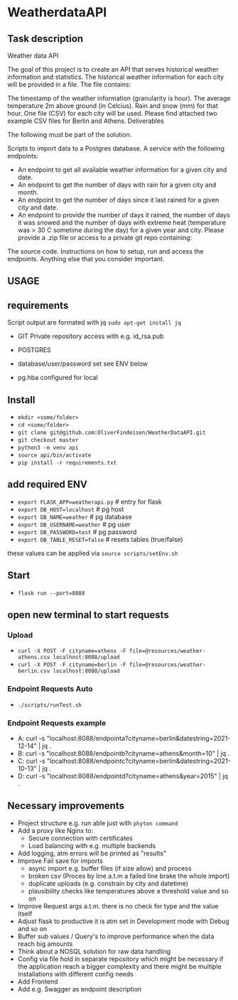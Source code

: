 # WeatherdataAPI

## Task description

Weather data API

The goal of this project is to create an API that serves historical weather information and statistics. The
historical weather information for each city will be provided in a file. 
The file contains:

The timestamp of the weather information (granularity is hour).
The average temperature 2m above ground (in Celcius).
Rain and snow (mm) for that hour.
One file (CSV) for each city will be used. Please find attached two example CSV files for Berlin and
Athens.
Deliverables

The following must be part of the solution.

Scripts to import data to a Postgres database.
A service with the following endpoints:
- An endpoint to get all available weather information for a given city and date.
- An endpoint to get the number of days with rain for a given city and month.
- An endpoint to get the number of days since it last rained for a given city and date.
- An endpoint to provide the number of days it rained, the number of days it was snowed
and the number of days with extreme heat (temperature was > 30 C sometime during
the day) for a given year and city.
Please provide a .zip file or access to a private git repo containing:

The source code.
Instructions on how to setup, run and access the endpoints.
Anything else that you consider important.

## USAGE 

## requirements


Script output are formated with jq
`sudo apt-get install jq`

- GIT
Private repository access with e.g. id_rsa.pub

- POSTGRES
- database/user/password set see ENV below
- pg.hba configured for local


## Install 

- `mkdir <some/folder>`
- `cd <some/folder>`
- `git clone git@github.com:OliverFindeisen/WeatherDataAPI.git`
- `git checkout master`
- `python3 -m venv api`
- `source api/bin/activate`
- `pip install -r requirements.txt`

## add required ENV

- `export FLASK_APP=weatherapi.py` # entry for flask
- `export DB_HOST=localhost` # pg host
- `export DB_NAME=weather` # pg database
- `export DB_USERNAME=weather` # pg user
- `export DB_PASSWORD=test` # pg password
- `export DB_TABLE_RESET=false` # resets tables (true/false)

these values can be applied via `source scripts/setEnv.sh`

## Start

- `flask run --port=8088`

## open new terminal to start requests

### Upload

- `curl -X POST -F cityname=athens -F file=@resources/weather-athens.csv localhost:8088/upload`
- `curl -X POST -F cityname=berlin -F file=@resources/weather-berlin.csv localhost:8088/upload`
### Endpoint Requests Auto

- `./scripts/runTest.sh`

### Endpoint Requests example

- A: curl -s "localhost:8088/endpointa?cityname=berlin&datestring=2021-12-14" | jq .
- B: curl -s "localhost:8088/endpointb?cityname=athens&month=10" | jq .
- C: curl -s "localhost:8088/endpointc?cityname=berlin&datestring=2021-10-13" | jq .
- D: curl -s "localhost:8088/endpointd?cityname=athens&year=2015" | jq .

## Necessary improvements

- Project structure e.g. run able just with `phyton command`
- Add a proxy like Nginx to:
  - Secure connection with certificates
  - Load balancing with e.g. multiple backends
- Add logging, atm errors will be printed as "results"
- Improve Fail save for imports
  - async import e.g. buffer files (if size allow) and process  
  - broken csv (Proces by line a.t.m a failed line brake the whole import)
  - duplicate uploads (e.g. constrain by city and datetime)
  - plausibility checks like temperatures above a threshold value and so on
- Improve Request args a.t.m. there is no check for type and the value itself
- Adjust flask to productive it is atm set in Development mode with Debug and so on
- Buffer sub values / Query's to improve performance when the data reach big amounts
- Think about a NOSQL solution for raw data handling
- Config via file hold in separate repository which might be necessary if the application reach a bigger complexity and there might be multiple installations with different config needs
- Add Frontend
- Add e.g. Swagger as endpoint description